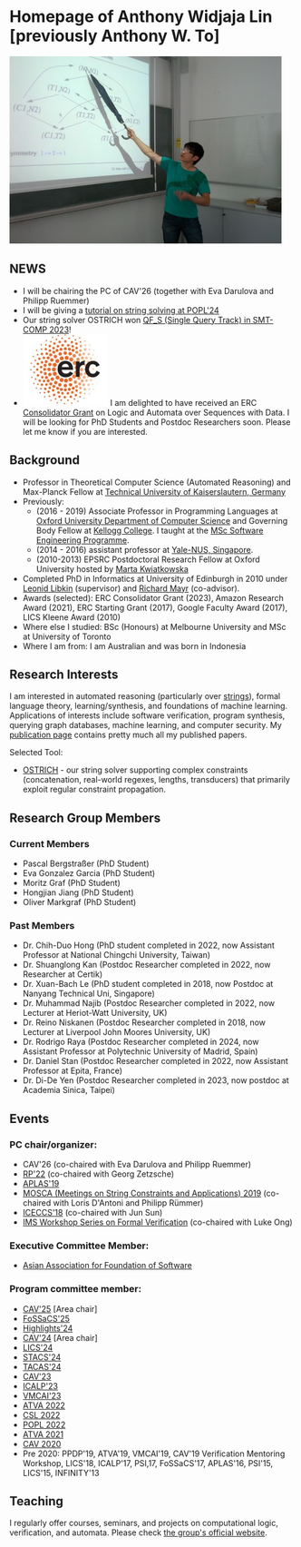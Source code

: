 # Homepage of Anthony Widjaja Lin [previously Anthony W. To]
![My image](anthony-talk.jpg)

## NEWS
- I will be chairing the PC of CAV'26 (together with Eva Darulova and Philipp 
  Ruemmer)
- I will be giving a [tutorial on string solving at POPL'24](https://popl24.sigplan.org/details/POPL-2024-tutorialfest/3/String-Solving-for-Verification)
- Our string solver OSTRICH won [QF_S (Single Query Track) in SMT-COMP 2023](https://smt-comp.github.io/2023/results/qf-s-single-query)!
- ![Image](ERC_logo_small.jpeg) I am delighted to have received an ERC
[Consolidator Grant](https://erc.europa.eu/news-events/news/erc-2022-consolidator-grants-results) on Logic and
  Automata over Sequences with Data. I will be looking for PhD Students and
  Postdoc Researchers soon. Please let me know if you are interested.

## Background
- Professor in Theoretical Computer Science (Automated Reasoning) and 
  Max-Planck Fellow at [Technical University of 
  Kaiserslautern, Germany](https://www.cs.rptu.de/)
- Previously:
  - (2016 - 2019) Associate Professor in Programming Languages at [Oxford University Department of Computer Science](https://www.cs.ox.ac.uk/) and Governing Body Fellow at [Kellogg College](https://www.kellogg.ox.ac.uk/). I taught at the
[MSc Software Engineering Programme](https://www.cs.ox.ac.uk/softeng/).
  - (2014 - 2016) assistant professor at [Yale-NUS, Singapore](https://www.yale-nus.edu.sg).
  - (2010-2013) EPSRC Postdoctoral Research Fellow at Oxford University hosted by [Marta Kwiatkowska](http://www.cs.ox.ac.uk/marta.kwiatkowska/)
- Completed PhD in Informatics at University of Edinburgh in 2010 under [Leonid
  Libkin](https://homepages.inf.ed.ac.uk/libkin/) (supervisor) and [Richard Mayr](https://homepages.inf.ed.ac.uk/rmayr/) (co-advisor).
- Awards (selected): ERC Consolidator Grant (2023), Amazon Research Award 
    (2021), ERC Starting Grant (2017), 
    Google Faculty Award (2017), LICS Kleene Award (2010)
- Where else I studied: BSc (Honours) at Melbourne University and MSc at
  University of Toronto
- Where I am from: I am Australian and was born in Indonesia

## Research Interests
I am interested in automated reasoning (particularly over 
[strings](strings.md)), formal language theory, learning/synthesis, and
foundations of machine learning. Applications of interests include software 
verification, program synthesis, querying graph databases, machine learning, 
and computer security. My [publication page](publications.html) contains 
pretty much all my published papers.

Selected Tool:
- [OSTRICH](https://github.com/uuverifiers/ostrich/) - our string solver
  supporting complex constraints (concatenation, real-world regexes, lengths, 
  transducers) that primarily exploit regular constraint propagation.

## Research Group Members
### Current Members
- Pascal Bergstraßer (PhD Student)
- Eva Gonzalez Garcia (PhD Student)
- Moritz Graf (PhD Student)
- Hongjian Jiang (PhD Student)
- Oliver Markgraf (PhD Student)

### Past Members
- Dr. Chih-Duo Hong (PhD student completed in 2022, now Assistant Professor
  at National Chingchi University, Taiwan)
- Dr. Shuanglong Kan (Postdoc Researcher completed in 2022, now Researcher at
  Certik)
- Dr. Xuan-Bach Le (PhD student completed in 2018, now 
  Postdoc at Nanyang Technical Uni, Singapore)
- Dr. Muhammad Najib (Postdoc Researcher completed in 2022, now Lecturer at
    Heriot-Watt University, UK)
- Dr. Reino Niskanen (Postdoc Researcher completed in 2018, now Lecturer at Liverpool John Moores
  University, UK)
- Dr. Rodrigo Raya (Postdoc Researcher completed in 2024, now Assistant
  Professor at Polytechnic University of Madrid, Spain)
- Dr. Daniel Stan (Postdoc Researcher completed in 2022, now Assistant Professor
  at Epita, France)
- Dr. Di-De Yen (Postdoc Researcher completed in 2023, now postdoc at Academia
  Sinica, Taipei)

## Events
### PC chair/organizer:
- CAV'26 (co-chaired with Eva Darulova and Philipp Ruemmer)
- [RP'22](https://rp2022.mpi-sws.org/) (co-chaired with Georg Zetzsche)
- [APLAS'19](https://conf.researchr.org/home/aplas-2019)
- [MOSCA (Meetings on String Constraints and Applications) 2019](https://mosca19.github.io/) (co-chaired with Loris D'Antoni and Philipp Rümmer)
- [ICECCS'18](http://formal-analysis.com/iceccs/2018/) (co-chaired with Jun Sun)
- [IMS Workshop Series on Formal Verification](https://www2.ims.nus.edu.sg/Programs/016auto/index.php) (co-chaired with Luke Ong)

### Executive Committee Member: 
- [Asian Association for Foundation of Software](http://www.cs.tsukuba.ac.jp/~kam/AAFS/)

### Program committee member: 
- [CAV'25](https://conferences.i-cav.org/2025/cfp/) [Area chair]
- [FoSSaCS'25](https://etaps.org/2025/conferences/fossacs/)
- [Highlights'24](https://highlights-conference.org/2024/cfp)
- [CAV'24](http://i-cav.org/) [Area chair]
- [LICS'24](https://lics.siglog.org/lics24/)
- [STACS'24](https://stacs2024.limos.fr/)
- [TACAS'24](https://etaps.org/2024/conferences/tacas/)
- [CAV'23](http://www.i-cav.org/2023/call-for-papers/)
- [ICALP'23](https://icalp2023.cs.upb.de/cms/)
- [VMCAI'23](https://popl23.sigplan.org/home/VMCAI-2023)
- [ATVA 2022](https://atva-conference.org/2022/)
- [CSL 2022](http://csl2022.uni-goettingen.de/)
- [POPL 2022](https://popl22.sigplan.org/)
- [ATVA 2021](https://formal-analysis.com/atva/2021/)
- [CAV 2020](http://i-cav.org/2020/)
- Pre 2020: PPDP'19, ATVA'19, VMCAI'19, CAV'19 Verification Mentoring Workshop,
  LICS'18, ICALP'17, PSI,17, FoSSaCS'17, APLAS'16, PSI'15, LICS'15, INFINITY'13

## Teaching
I regularly offer courses, seminars, and projects on computational logic, 
verification, and automata. Please check 
[the group's official website](http://arg.cs.uni-kl.de/teaching/).
